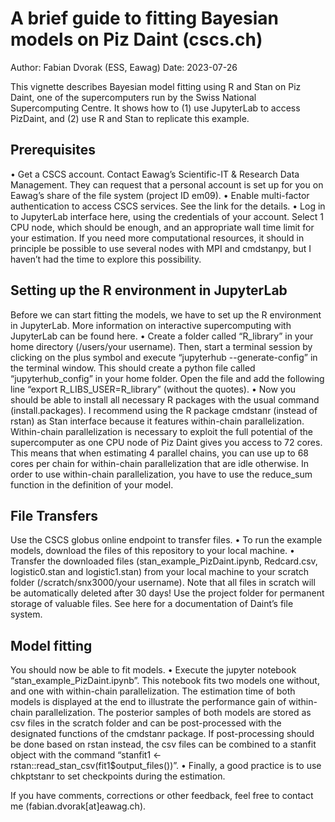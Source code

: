# A brief guide to fitting Bayesian models on Piz Daint (cscs.ch)
Author: Fabian Dvorak (ESS, Eawag)
Date: 2023-07-26

This vignette describes Bayesian model fitting using R and Stan on Piz Daint, one of the supercomputers run by the Swiss National Supercomputing Centre. It shows how to (1) use JupyterLab to access PizDaint, and (2) use R and Stan to replicate this example.

## Prerequisites 
•	Get a CSCS account. Contact Eawag’s Scientific-IT & Research Data Management. They can request that a personal account is set up for you on Eawag’s share of the file system (project ID em09).
•	Enable multi-factor authentication to access CSCS services. See the link for the details.
•	Log in to JupyterLab interface here, using the credentials of your account. Select 1 CPU node, which should be enough, and an appropriate wall time limit for your estimation. If you need more computational resources, it should in principle be possible to use several nodes with MPI and cmdstanpy, but I haven’t had the time to explore this possibility.

## Setting up the R environment in JupyterLab
Before we can start fitting the models, we have to set up the R environment in JupyterLab. More information on interactive supercomputing with JupyterLab can be found here.
•	Create a folder called “R_library” in your home directory (/users/your username). Then, start a terminal session by clicking on the plus symbol and execute “jupyterhub --generate-config” in the terminal window. This should create a python file called “jupyterhub_config” in your home folder. Open the file and add the following line “export R_LIBS_USER=R_library” (without the quotes).
•	Now you should be able to install all necessary R packages with the usual command (install.packages). I recommend using the R package cmdstanr (instead of rstan) as Stan interface because it features within-chain parallelization. Within-chain parallelization is necessary to exploit the full potential of the supercomputer as one CPU node of Piz Daint gives you access to 72 cores. This means that when estimating 4 parallel chains, you can use up to 68 cores per chain for within-chain parallelization that are idle otherwise. In order to use within-chain parallelization, you have to use the reduce_sum function in the definition of your model.

## File Transfers
Use the CSCS globus online endpoint to transfer files. 
•	To run the example models, download the files of this repository to your local machine. 
•	Transfer the downloaded files (stan_example_PizDaint.ipynb, Redcard.csv, logistic0.stan and logistic1.stan) from your local machine to your scratch folder (/scratch/snx3000/your username). Note that all files in scratch will be automatically deleted after 30 days! Use the project folder for permanent storage of valuable files. See here for a documentation of Daint’s file system.

## Model fitting
You should now be able to fit models.
•	Execute the jupyter notebook “stan_example_PizDaint.ipynb”. This notebook fits two models one without, and one with within-chain parallelization. The estimation time of both models is displayed at the end to illustrate the performance gain of within-chain parallelization. The posterior samples of both models are stored as csv files in the scratch folder and can be post-processed with the designated functions of the cmdstanr package. If post-processing should be done based on rstan instead, the csv files can be combined to a stanfit object with the command “stanfit1 <- rstan::read_stan_csv(fit1$output_files())”.
•	Finally, a good practice is to use chkptstanr to set checkpoints during the estimation.

If you have comments, corrections or other feedback, feel free to contact me (fabian.dvorak[at]eawag.ch).
